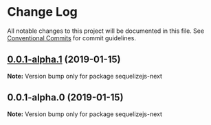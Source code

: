 # Change Log

All notable changes to this project will be documented in this file.
See [Conventional Commits](https://conventionalcommits.org) for commit guidelines.

## [0.0.1-alpha.1](https://github.com/honzahommer/sequelizejs/compare/sequelizejs-next@0.0.1-alpha.0...sequelizejs-next@0.0.1-alpha.1) (2019-01-15)

**Note:** Version bump only for package sequelizejs-next





## 0.0.1-alpha.0 (2019-01-15)

**Note:** Version bump only for package sequelizejs-next
